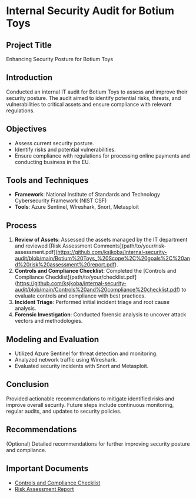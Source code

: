 # Internal Security Audit for Botium Toys

## Project Title
Enhancing Security Posture for Botium Toys

## Introduction
Conducted an internal IT audit for Botium Toys to assess and improve their security posture. The audit aimed to identify potential risks, threats, and vulnerabilities to critical assets and ensure compliance with relevant regulations.

## Objectives
- Assess current security posture.
- Identify risks and potential vulnerabilities.
- Ensure compliance with regulations for processing online payments and conducting business in the EU.

## Tools and Techniques
- **Framework**: National Institute of Standards and Technology Cybersecurity Framework (NIST CSF)
- **Tools**: Azure Sentinel, Wireshark, Snort, Metasploit

## Process
1. **Review of Assets**: Assessed the assets managed by the IT department and reviewed [Risk Assessment Comments](path/to/your/risk-assessment.pdf](https://github.com/ksjkoba/internal-security-audit/blob/main/Botium%20Toys_%20Scope%2C%20goals%2C%20and%20risk%20assessment%20report.pdf).
2. **Controls and Compliance Checklist**: Completed the [Controls and Compliance Checklist](path/to/your/checklist.pdf](https://github.com/ksjkoba/internal-security-audit/blob/main/Controls%20and%20compliance%20checklist.pdf) to evaluate controls and compliance with best practices.
3. **Incident Triage**: Performed initial incident triage and root cause analysis.
4. **Forensic Investigation**: Conducted forensic analysis to uncover attack vectors and methodologies.

## Modeling and Evaluation
- Utilized Azure Sentinel for threat detection and monitoring.
- Analyzed network traffic using Wireshark.
- Evaluated security incidents with Snort and Metasploit.

## Conclusion
Provided actionable recommendations to mitigate identified risks and improve overall security. Future steps include continuous monitoring, regular audits, and updates to security policies.

## Recommendations
(Optional) Detailed recommendations for further improving security posture and compliance.

## Important Documents
- [Controls and Compliance Checklist](https://github.com/ksjkoba/internal-security-audit/blob/main/Controls%20and%20compliance%20checklist.pdf)
- [Risk Assessment Report](https://github.com/ksjkoba/internal-security-audit/blob/main/Botium%20Toys_%20Scope%2C%20goals%2C%20and%20risk%20assessment%20report.pdf)
